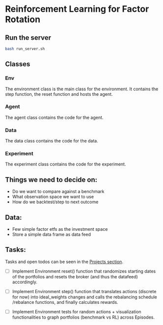 # Reinforcement Learning for Factor Rotation

## Run the server

```bash
bash run_server.sh
```

## Classes

### Env

The environment class is the main class for the environment. It contains the step function, the reset function and hosts
the agent.

### Agent

The agent class contains the code for the agent.

### Data

The data class contains the code for the data.

### Experiment

The experiment class contains the code for the experiment.

## Things we need to decide on:

- Do we want to compare against a benchmark
- What observation space we want to use
- How do we backtest/step to next outcome

## Data:

- Few simple factor etfs as the investment space
- Store a simple data frame as data feed

## Tasks:

Tasks and open todos can be seen in the [Projects section](https://github.zhaw.ch/davidjaggi/rl-factor-rotation/projects/1).

- [ ] Implement Environment reset() function that randomizes starting dates of the portfolios and resets the broker (and thus the datafeed) accordingly. 
- [ ] Implement Environment step() function that translates actions (discrete for now) into ideal_weights changes and calls the rebalancing schedule /rebalance functions, and finally calculates rewards. 
- [ ] Implement Environment tests for random actions + visualization functionalities to graph portfolios (benchmark vs RL) across Episodes.

